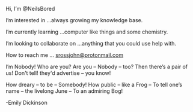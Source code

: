 Hi, I’m @NeilsBored

I’m interested in ...always growing my knowledge base.

I’m currently learning ...computer like things and some chemistry.

I’m looking to collaborate on ...anything that you could use help with.

How to reach me ... srossjohn@protonmail.com



I’m Nobody! Who are you?
Are you – Nobody – too?
Then there’s a pair of us!
Don't tell! they'd advertise – you know!

How dreary – to be – Somebody!
How public – like a Frog –
To tell one’s name – the livelong June –
To an admiring Bog!

-Emily Dickinson
